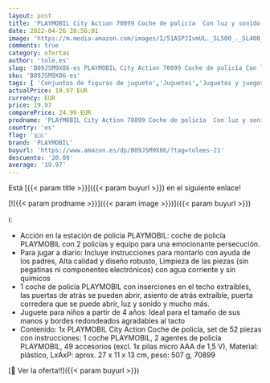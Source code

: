 ```yaml
---
layout: post
title: 'PLAYMOBIL City Action 70899 Coche de policía  Con luz y sonido  Juguetes para niños mayores de 4 años'
date: 2022-04-26 20:56:01
image: 'https://m.media-amazon.com/images/I/51ASPJIvmUL._SL500_._SL400_.jpg'
comments: true
category: ofertas
author: 'tole.es'
slug: 'B09JSM9X86-es PLAYMOBIL City Action 70899 Coche de policía Con luz y...'
sku: 'B09JSM9X86-es'
tags: [ 'Conjuntos de figuras de juguete','Juguetes','Juguetes y juegos','Muñecos y figuras','Vehículos de juguete para niños','playmobil','🇪🇸', ]
actualPrice: 19.97 EUR
currency: EUR
price: 19.97
comparePrice: 24.99 EUR
prodname: 'PLAYMOBIL City Action 70899 Coche de policía  Con luz y sonido  Juguetes para niños mayores de 4 años'
country: 'es'
flag: '🇪🇸'
brand: 'PLAYMOBIL'
buyurl: 'https://www.amazon.es/dp/B09JSM9X86/?tag=tolees-21'
descuento: '20.09'
average: '19.97'
---
```


Está [{{< param title >}}]({{< param buyurl >}}) en el siguiente enlace!

[![{{< param prodname >}}]({{< param image >}})]({{< param buyurl >}})

ℹ️:

- Acción en la estación de policía PLAYMOBIL: coche de policía PLAYMOBIL con 2 policías y equipo para una emocionante persecución.
- Para jugar a diario: Incluye instrucciones para montarlo con ayuda de los padres, Alta calidad y diseño robusto, Limpieza de las piezas (sin pegatinas ni componentes electrónicos) con agua corriente y sin químicos
- 1 coche de policía PLAYMOBIL con inserciones en el techo extraíbles, las puertas de atrás se pueden abrir, asiento de atrás extraíble, puerta corredera que se puede abrir, luz y sonido y mucho más.
- Juguete para niños a partir de 4 años: Ideal para el tamaño de sus manos y bordes redondeados agradables al tacto
- Contenido: 1x PLAYMOBIL City Action Coche de policía, set de 52 piezas con instrucciones: 1 coche PLAYMOBIL, 2 agentes de policía PLAYMOBIL, 49 accesorios (excl. 1x pilas micro AAA de 1,5 V), Material: plástico, LxAxP: aprox. 27 x 11 x 13 cm, peso: 507 g, 70899

[🛒 Ver la oferta!!]({{< param buyurl >}})
